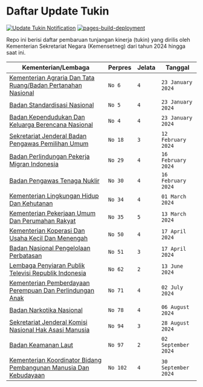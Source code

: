 # Daftar Update Tukin

[![Update Tukin Notification](https://github.com/nubisub/remun-notifier/actions/workflows/python-app.yml/badge.svg)](https://github.com/nubisub/remun-notifier/actions/workflows/python-app.yml)
[![pages-build-deployment](https://github.com/nubisub/remun-notifier/actions/workflows/pages/pages-build-deployment/badge.svg)](https://github.com/nubisub/remun-notifier/actions/workflows/pages/pages-build-deployment)

Repo ini berisi daftar pembaruan tunjangan kinerja (tukin) yang dirilis oleh Kementerian Sekretariat Negara (Kemensetneg) dari tahun 2024 hingga saat ini.

| Kementerian/Lembaga | Perpres | Jelata | Tanggal |
| ------------------- | ------- | ------ | ------- |
|[Kementerian Agraria Dan Tata Ruang/Badan Pertanahan Nasional](<File/Salinan Perpres Nomor 6 Tahun 2024.pdf>) |`No 6` | `4` |`23 January 2024` |
|[Badan Standardisasi Nasional](<File/Salinan Perpres Nomor 5 Tahun 2024.pdf>) |`No 5` | `4` |`23 January 2024` |
|[Badan Kependudukan Dan Keluarga Berencana Nasional](<File/Salinan Perpres Nomor 4 Tahun 2024.pdf>) |`No 4` | `4` |`23 January 2024` |
|[Sekretariat Jenderal Badan Pengawas Pemilihan Umum](<File/Salinan Perpres Nomor 18 Tahun 2024.pdf>) |`No 18` | `3` |`12 February 2024` |
|[Badan Perlindungan Pekerja Migran Indonesia](<File/Salinan Perpres Nomor 29 Tahun 2024.pdf>) |`No 29` | `4` |`16 February 2024` |
|[Badan Pengawas Tenaga Nuklir](<File/Salinan Perpres Nomor 30 Tahun 2024.pdf>) |`No 30` | `4` |`16 February 2024` |
|[Kementerian Lingkungan Hidup Dan Kehutanan](<File/Salinan Perpres Nomor 34 Tahun 2024.pdf>) |`No 34` | `4` |`01 March 2024` |
|[Kementerian Pekerjaan Umum Dan Perumahan Rakyat](<File/Salinan Perpres Nomor 35 Tahun 2024.pdf>) |`No 35` | `5` |`13 March 2024` |
|[Kementerian Koperasi Dan Usaha Kecil Dan Menengah](<File/Salinan Perpres Nomor 50 Tahun 2024.pdf>) |`No 50` | `4` |`17 April 2024` |
|[Badan Nasional Pengelolaan Perbatasan](<File/Salinan Perpres Nomor 51 Tahun 2024.pdf>) |`No 51` | `3` |`17 April 2024` |
|[Lembaga Penyiaran Publik Televisi Republik Indonesia](<File/Salinan Perpres Nomor 62 Tahun 2024.pdf>) |`No 62` | `2` |`13 June 2024` |
|[Kementerian Pemberdayaan Perempuan Dan Perlindungan Anak](<File/Salinan Perpres Nomor 71 Tahun 2024.pdf>) |`No 71` | `4` |`02 July 2024` |
|[Badan Narkotika Nasional](<File/Salinan Perpres Nomor 78 Tahun 2024.pdf>) |`No 78` | `4` |`06 August 2024` |
|[Sekretariat Jenderal Komisi Nasional Hak Asasi Manusia](<File/Salinan Perpres Nomor 94 Tahun 2024.pdf>) |`No 94` | `3` |`28 August 2024` |
|[Badan Keamanan Laut](<File/Salinan Perpres Nomor 97 Tahun 2024.pdf>) |`No 97` | `2` |`02 September 2024` |
|[Kementerian Koordinator Bidang Pembangunan Manusia Dan Kebudayaan](<File/Salinan Perpres Nomor 102 Tahun 2024.pdf>) |`No 102` | `4` |`30 September 2024` |
